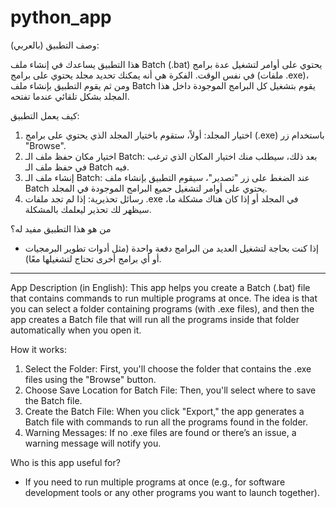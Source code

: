 # python_app
وصف التطبيق (بالعربي):

هذا التطبيق يساعدك في إنشاء ملف Batch (.bat) يحتوي على أوامر لتشغيل عدة برامج في نفس الوقت. الفكرة هي أنه يمكنك تحديد مجلد يحتوي على برامج (ملفات .exe)، ومن ثم يقوم التطبيق بإنشاء ملف Batch يقوم بتشغيل كل البرامج الموجودة داخل هذا المجلد بشكل تلقائي عندما تفتحه.

كيف يعمل التطبيق:

1. اختيار المجلد: أولاً، ستقوم باختيار المجلد الذي يحتوي على برامج (.exe) باستخدام زر "Browse".  
2. اختيار مكان حفظ ملف الـ Batch: بعد ذلك، سيطلب منك اختيار المكان الذي ترغب في حفظ ملف الـ Batch فيه.
3. إنشاء ملف الـ Batch: عند الضغط على زر "تصدير"، سيقوم التطبيق بإنشاء ملف Batch يحتوي على أوامر لتشغيل جميع البرامج الموجودة في المجلد.  
4. رسائل تحذيرية: إذا لم تجد ملفات .exe في المجلد أو إذا كان هناك مشكلة ما، سيظهر لك تحذير ليعلمك بالمشكلة.

من هو هذا التطبيق مفيد له؟
- إذا كنت بحاجة لتشغيل العديد من البرامج دفعة واحدة (مثل أدوات تطوير البرمجيات أو أي برامج أخرى تحتاج لتشغيلها معًا).
  
---

App Description (in English):
This app helps you create a Batch (.bat) file that contains commands to run multiple programs at once. The idea is that you can select a folder containing programs (with .exe files), and then the app creates a Batch file that will run all the programs inside that folder automatically when you open it.

How it works:

1. Select the Folder: First, you'll choose the folder that contains the .exe files using the "Browse" button.
2. Choose Save Location for Batch File: Then, you'll select where to save the Batch file.
3. Create the Batch File: When you click "Export," the app generates a Batch file with commands to run all the programs found in the folder.
4. Warning Messages: If no .exe files are found or there’s an issue, a warning message will notify you.

Who is this app useful for?
- If you need to run multiple programs at once (e.g., for software development tools or any other programs you want to launch together).

